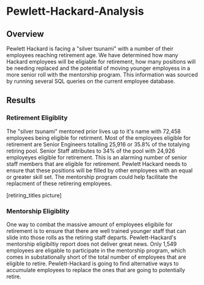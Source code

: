 # Pewlett-Hackard-Analysis

## Overview

Pewlett Hackard is facing a "silver tsunami" with a number of their employees reaching retirement age. We have determined how many Hackard employees will be eligiable for retirement, how many positions will be needing replaced and the potential of moving younger employess in a more senior roll with the mentorship program. This information was sourced by running several SQL queries on the current employee database. 

## Results

### Retirement Eligiblity

The "silver tsunami" mentoned prior lives up to it's name with 72,458 employees being eligible for retirment. Most of the employees eligible for retirement are Senior Engineers totalling 25,916 or 35.8% of the totalying retiring pool. Senior Staff attributes to 34% of the pool with 24,926 employeyes eligible for retirement. This is an alarming number of senior staff members that are eligible for retirement. Pewlett Hackard needs to ensure that these positions will be filled by other employees with an equal or greater skill set. The mentorship program could help facilitate the replacment of these retirering employees. 

[retiring_titles picture]

### Mentorship Eligiblity

One way to combat the massive amount of employees eligibile for retirement is to ensure that there are well trained younger staff that can slide into those rolls as the retiring staff departs. Pewlett-Hackard's mentorship eligibiltiy report does not deliver great news. Only 1,549 employees are eligable to participate in the mentorship program, which comes in substationally short of the total number of employees that are eligible to retire. Pewlett-Hackard is going to find alternative ways to accumulate employees to replace the ones that are going to potentially retire. 